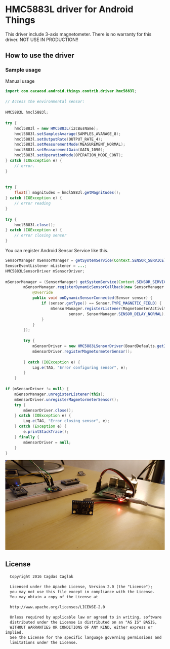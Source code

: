 HMC5883L driver for Android Things
================================

This driver include 3-axis magnetometer. There is no warranty for this driver. NOT USE IN PRODUCTION!!

How to use the driver
---------------------

### Sample usage
Manual usage
```java
import com.cacaosd.android.things.contrib.driver.hmc5883l;

// Access the environmental sensor:

HMC5883L hmcl5883l;

try {
    hmcl5883l = new HMC5883L(i2cBusName);
    hmcl5883l.setSamplesAvarage(SAMPLES_AVARAGE_8);
    hmcl5883l.setOutputRate(OUTPUT_RATE_4);
    hmcl5883l.setMeasurementMode(MEASUREMENT_NORMAL);
    hmcl5883l.setMeasurementGain(GAIN_1090);
    hmcl5883l.setOperationMode(OPERATION_MODE_CONT);
} catch (IOException e) {
    // error.
}


try {
    float[] magnitudes = hmcl5883l.getMagnitudes();
} catch (IOException e) {
    // error reading
}

try {
    hmcl5883l.close();
} catch (IOException e) {
    // error closing sensor
}
```

You can register Android Sensor Service like this.
```java
SensorManager mSensorManager = getSystemService(Context.SENSOR_SERVICE);
SensorEventListener mListener = ...;
HMC5883LSensorDriver mSensorDriver;

mSensorManager = (SensorManager) getSystemService(Context.SENSOR_SERVICE);
        mSensorManager.registerDynamicSensorCallback(new SensorManager.DynamicSensorCallback() {
            @Override
            public void onDynamicSensorConnected(Sensor sensor) {
                if (sensor.getType() == Sensor.TYPE_MAGNETIC_FIELD) {
                    mSensorManager.registerListener(MagnetometerActivity.this,
                            sensor, SensorManager.SENSOR_DELAY_NORMAL);
                }
            }
        });

        try {
            mSensorDriver = new HMC5883LSensorDriver(BoardDefaults.getI2CPort());
            mSensorDriver.registerMagmetormeterSensor();

        } catch (IOException e) {
            Log.e(TAG, "Error configuring sensor", e);
        }
    }

if (mSensorDriver != null) {
    mSensorManager.unregisterListener(this);
    mSensorDriver.unregisterMagmetormeterSensor();
    try {
        mSensorDriver.close();
    } catch (IOException e) {
        Log.e(TAG, "Error closing sensor", e);
    } catch (Exception e) {
        e.printStackTrace();
    } finally {
        mSensorDriver = null;
    }
}
```
![device](device.png)

License
-------

      Copyright 2016 Cagdas Caglak

      Licensed under the Apache License, Version 2.0 (the "License");
      you may not use this file except in compliance with the License.
      You may obtain a copy of the License at

      http://www.apache.org/licenses/LICENSE-2.0

      Unless required by applicable law or agreed to in writing, software
      distributed under the License is distributed on an "AS IS" BASIS,
      WITHOUT WARRANTIES OR CONDITIONS OF ANY KIND, either express or implied.
      See the License for the specific language governing permissions and
      limitations under the License.
